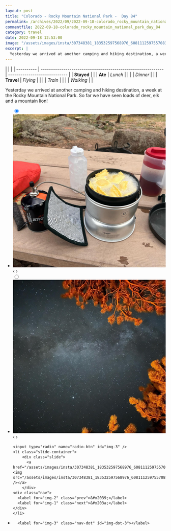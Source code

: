 ```yaml
---
layout: post
title: "Colorado - Rocky Mountain National Park -  Day 84"
permalink: /archives/2022/09/2022-09-18-colorado_rocky_mountain_national_park_day_84.html
commentfile: 2022-09-18-colorado_rocky_mountain_national_park_day_84
category: travel
date: 2022-09-18 12:53:00
image: "/assets/images/insta/307348381_183532597568976_6081112597557083672_n_17949361817058386.jpg"
excerpt: |
  Yesterday we arrived at another camping and hiking destination, a week at the Rocky Mountain National Park. So far we have seen loads of deer, elk and a mountain lion!
---
```


|            |                                                              |
| ---------- | ------------------------------------------------------------ | ----------------------------- |
| **Stayed** |  |
| **Ate**    | _Lunch_                                                      |          |
|            | _Dinner_                                                     |          |
| **Travel** | _Flying_                                                     |          |
|            | _Train_                                                      |          |
|            | _Walking_                                                    |          |


Yesterday we arrived at another camping and hiking destination, a week at the Rocky Mountain National Park. So far we have seen loads of deer, elk and a mountain lion!


<ul class="slides">
    <input type="radio" name="radio-btn" id="img-1" checked="checked" />
    <li class="slide-container">
        <div class="slide">
          <a href="/assets/images/insta/307203447_172386562002632_2894292682709273337_n_18029161705402628.jpg"><img src="/assets/images/insta/307203447_172386562002632_2894292682709273337_n_18029161705402628.jpg" /></a>
        </div>
    <div class="nav">
      <label for="img-3" class="prev">&#x2039;</label>
      <label for="img-2" class="next">&#x203a;</label>
    </div>
    </li>
        <input type="radio" name="radio-btn" id="img-2"  />
    <li class="slide-container">
        <div class="slide">
          <a href="/assets/images/insta/307261469_835424870815196_4655613573158092940_n_17963257156899290.jpg"><img src="/assets/images/insta/307261469_835424870815196_4655613573158092940_n_17963257156899290.jpg" /></a>
        </div>
    <div class="nav">
      <label for="img-1" class="prev">&#x2039;</label>
      <label for="img-3" class="next">&#x203a;</label>
    </div>
    </li>
    
    <input type="radio" name="radio-btn" id="img-3" />
    <li class="slide-container">
        <div class="slide">
          <a href="/assets/images/insta/307348381_183532597568976_6081112597557083672_n_17949361817058386.jpg"><img src="/assets/images/insta/307348381_183532597568976_6081112597557083672_n_17949361817058386.jpg" /></a>
        </div>
    <div class="nav">
      <label for="img-2" class="prev">&#x2039;</label>
      <label for="img-1" class="next">&#x203a;</label>
    </div>
    </li>
			
<li class="nav-dots">
      <label for="img-1" class="nav-dot" id="img-dot-1"></label>
      <label for="img-2" class="nav-dot" id="img-dot-2"></label>

      <label for="img-3" class="nav-dot" id="img-dot-3"></label>

</li>
</ul>        
             

		